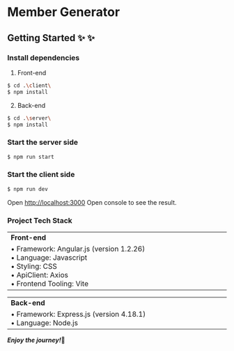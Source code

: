 # Member Generator

## Getting Started ✨ :sparkles:

### Install dependencies

1. Front-end

```bash
$ cd .\client\
$ npm install
```

2. Back-end

```bash
$ cd .\server\
$ npm install
```

### Start the server side

```bash
$ npm run start
```

### Start the client side

```bash
$ npm run dev
```

Open [http://localhost:3000](http://localhost:3000)
Open console to see the result.

### Project Tech Stack

<table align="center" border=0>
   <tr>
      <td width="500"><b>Front-end</b></td>
   </tr>
   <tr>
      <td>
         • Framework: Angular.js (version 1.2.26)<br>
         • Language: Javascript<br>
         • Styling: CSS<br>
         • ApiClient: Axios<br>
         • Frontend Tooling: Vite
      </td>
   </tr>
</table>
<table align="center" border=0>
   <tr>
      <td width="500"><b>Back-end</b></td>
   </tr>
   <tr>
      <td>
         • Framework: Express.js (version 4.18.1)<br>
         • Language: Node.js<br>
      </td>
   </tr>
</table>

<i><b>Enjoy the journey!</b></i>:clap:
